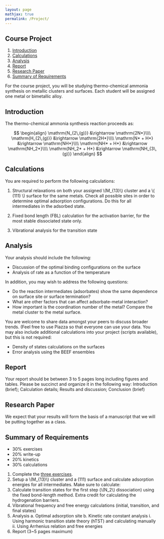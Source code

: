 ```yaml
---
layout: page
mathjax: true
permalink: /Project/
---
```


## Course Project ##
1. [Introduction](#intro)
3. [Calculations](#calcs)
3. [Analysis](#analysis)
4. [Report](#report)
5. [Research Paper](#paper)
4. [Summary of Requirements](#reqs)


For the course project, you will be studying thermo-chemical ammonia synthesis on metallic clusters and surfaces. Each student will be assigned one metal or bimetallic alloy. 

<a name='intro'></a>

## Introduction ##

The thermo-chemical ammonia synthesis reaction proceeds as:

$$
\begin{align}
\mathrm{N_{2\,(g)}} &\rightarrow \mathrm{2N*}\\\\
\mathrm{H_{2\,(g)}} &\rightarrow \mathrm{2H*}\\\\
\mathrm{N* + H*} &\rightarrow \mathrm{NH*}\\\\
\mathrm{NH* + H*} &\rightarrow \mathrm{NH_2*}\\\\
\mathrm{NH_2* + H*} &\rightarrow \mathrm{NH_{3\,(g)}}
\end{align}
$$

<a name='calcs'></a>

## Calculations ##

You are required to perform the following calculations:
1. Structural relaxations on both your assigned \\(M\_{13}\\) cluster and a \\( (111) \\) surface for the same metals. Check all possible sites in order to determine optimal adsorption configurations. Do this for all intermediates in the adsorbed state.

2. Fixed bond length (FBL) calculation for the activation barrier, for the most stable dissociated state only.

3. Vibrational analysis for the transition state

<a name='analysis'></a>

## Analysis ##

Your analysis should include the following:
* Discussion of the optimal binding configurations on the surface
* Analysis of rate as a function of the temperature

In addition, you may wish to address the following questions:
* Do the reaction intermediates (adsorbates) show the same dependence on surface site or surface termination?
* What are other factors that can affect adsorbate-metal interaction?
* How important is the coordination number of the metal? Compare the metal cluster to the metal surface.

You are welcome to share data amongst your peers to discuss broader trends. (Feel free to use Piazza so that everyone can use your data. You may also include additional calculations into your project (scripts available), but this is not required:
* Density of states calculations on the surfaces
* Error analysis using the BEEF ensembles

<a name='report'></a>

## Report ##

Your report should be between 3 to 5 pages long including figures and tables. Please be succinct and organize it in the following way:
Introduction (brief); Calculation details; Results and discussion; Conclusion (brief)

<a name='paper'></a>

## Research Paper ##

We expect that your results will form the basis of a manuscript that we will be putting together as a class. 

<a name='reqs'></a>

## Summary of Requirements ##

* 30% exercises
* 20% write-up
* 20% kinetics
* 30% calculations


1. Complete the [three exercises](../ASE/).
2. Setup a \\(M_{13}\\) cluster and a (111) surface and calculate adsorption energies for all intermediates. Make sure to calculate:
3. Calculate transition states for the first step (\\(N_2\\) dissociation) using the fixed bond-length method. Extra credit for calculating the hydrogenation barriers.
4. Vibrational frequency and free energy calculations (initial, transition, and final states)
5. Analysis
    a. Optimal adsorption site
    b. Kinetic rate constant analysis
        i. Using harmonic transition state theory (hTST) and calculating manually
        ii. Using Arrhenius relation and free energies
5. Report (3~5 pages maximum)
